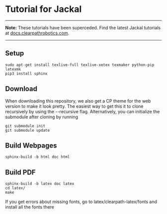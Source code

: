 # Tutorial for Jackal

---

**Note:**
These tutorials have been superceded. Find the latest Jackal tutorials at [docs.clearpathrobotics.com](https://docs.clearpathrobotics.com/docs/robots/jackal/tutorials_jackal).

---

## Setup
    sudo apt-get install texlive-full texlive-xetex texmaker python-pip latexmk
    pip3 install sphinx

## Download
When downloading this repository, we also get a CP theme for the web version to make it look pretty.  The easiest way
to get this it to clone recursively by using the --recursive flag.  Alternatively, you can initialize the submodule
after cloning by running

    git submodule init
    git submodule update

## Build Webpages
    sphinx-build -b html doc html

## Build PDF
    sphinx-build -b latex doc latex
    cd latex/
    make

If you get errors about missing fonts, go to latex/clearpath-latex/fonts and install all the fonts there
